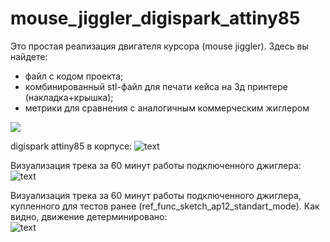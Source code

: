 # mouse_jiggler_digispark_attiny85

Это простая реализация двигателя курсора (mouse jiggler). Здесь вы найдете:
- файл с кодом проекта;
- комбинированный stl-файл для печати кейса на 3д принтере (накладка+крышка);
- метрики для сравнения с аналогичным коммерческим жиглером

[![](https://github.com/a-shvedov/mouse_jiggler_digispark_attiny85/blob/main/markdown_res/340x340_demo_light_digispark_attiny85.jpeg)](https://github.com/a-shvedov/mouse_jiggler_digispark_attiny85/blob/main/markdown_res/demo_light_digispark_attiny85.mp4)

digispark attiny85 в корпусе:
![text](https://github.com/a-shvedov/mouse_jiggler_digispark_attiny85/blob/main/markdown_res/demo_digispark_attiny85_in_case.jpeg)

Визуализация трека за 60 минут работы подключенного джиглера:
![text](https://github.com/a-shvedov/mouse_jiggler_digispark_attiny85/blob/main/markdown_res/track_rec_digispark_attiny85.png)

Визуализация трека за 60 минут работы подключенного джиглера, купленного для тестов ранее (ref_func_sketch_ap12_standart_mode).
Как видно, движение детерминировано:  
![text](https://github.com/a-shvedov/mouse_jiggler_digispark_attiny85/blob/main/markdown_res/track_rec_bought_jiggler.png)
